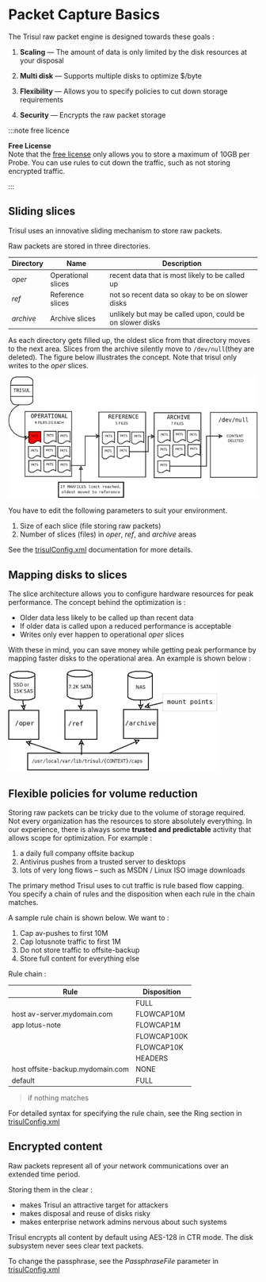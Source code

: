 # Packet Capture Basics

The Trisul raw packet engine is designed towards these goals :

1. **Scaling** — The amount of data is only limited by the disk resources at your disposal

2. **Multi disk** — Supports multiple disks to optimize $/byte

3. **Flexibility** — Allows you to specify policies to cut down storage requirements

4. **Security** — Encrypts the raw packet storage

:::note free licence

**Free License**  
Note that the [free license](https://trisul.org/free) only allows you to store a maximum of 10GB per Probe. You can use rules to cut down the traffic, such as not storing encrypted traffic.

:::

## Sliding slices

Trisul uses an innovative sliding mechanism to store raw packets.

Raw packets are stored in three directories.

| Directory | Name               | Description                                               |
| --------- | ------------------ | --------------------------------------------------------- |
| *oper*    | Operational slices | recent data that is most likely to be called up           |
| *ref*     | Reference slices   | not so recent data so okay to be on slower disks          |
| *archive* | Archive slices     | unlikely but may be called upon, could be on slower disks |

As each directory gets filled up, the oldest slice from that directory 
moves to the next area. Slices from the archive silently move to `/dev/null`(they are deleted). The figure below illustrates the concept. Note that trisul only writes to the *oper* slices.

![](image/fullcontent.png)

You have to edit the following parameters to suit your environment.

1. Size of each slice (file storing raw packets)
2. Number of slices (files) in *oper*, *ref*, and *archive* areas

See the [trisulConfig.xml](https://trisul.org/docs/ref/trisulconfig.html) documentation for more details.

## Mapping disks to slices

The slice architecture allows you to configure hardware resources for peak performance. The concept behind the optimization is :

- Older data less likely to be called up than recent data
- If older data is called upon a reduced performance is acceptable
- Writes only ever happen to operational *oper* slices

With these in mind, you can save money while getting peak performance
 by mapping faster disks to the operational area. An example is shown 
below :

![](image/fullcontentdisk.png)

## Flexible policies for volume reduction

Storing raw packets can be tricky due to the volume of storage 
required. Not every organization has the resources to store absolutely 
everything. In our experience, there is always some **trusted and predictable** activity that allows scope for optimization. For example :

1. a daily full company offsite backup
2. Antivirus pushes from a trusted server to desktops
3. lots of very long flows – such as MSDN / Linux ISO image downloads

The primary method Trisul uses to cut traffic is rule based flow 
capping. You specify a chain of rules and the disposition when each rule
 in the chain matches.

A sample rule chain is shown below. We want to :

1. Cap av-pushes to first 10M
2. Cap lotusnote traffic to first 1M
3. Do not store traffic to offsite-backup
4. Store full content for everything else

Rule chain :

| Rule                             | Disposition |
| -------------------------------- | ----------- |
|                                  | FULL        |
| host av-server.mydomain.com      | FLOWCAP10M  |
| app lotus-note                   | FLOWCAP1M   |
|                                  | FLOWCAP100K |
|                                  | FLOWCAP10K  |
|                                  | HEADERS     |
| host offsite-backup.mydomain.com | NONE        |
| default                          | FULL        |

> if nothing matches

For detailed syntax for specifying the rule chain, see the Ring section in [trisulConfig.xml](https://trisul.org/docs/ref/trisulconfig.html#ring)

## Encrypted content

Raw packets represent all of your network communications over an extended time period.

Storing them in the clear :

- makes Trisul an attractive target for attackers
- makes disposal and reuse of disks risky
- makes enterprise network admins nervous about such systems

Trisul encrypts all content by default using AES-128 in CTR mode. The disk subsystem never sees clear text packets.

To change the passphrase, see the *PassphraseFile* parameter in [trisulConfig.xml](https://trisul.org/docs/ref/trisulconfig.html#ring)
